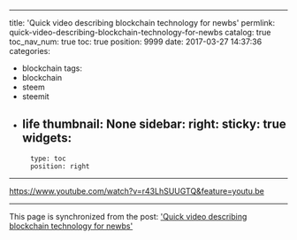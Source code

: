 
---
title: 'Quick video describing blockchain technology for newbs'
permlink: quick-video-describing-blockchain-technology-for-newbs
catalog: true
toc_nav_num: true
toc: true
position: 9999
date: 2017-03-27 14:37:36
categories:
- blockchain
tags:
- blockchain
- steem
- steemit
- life
thumbnail: None
sidebar:
    right:
        sticky: true
widgets:
    -
        type: toc
        position: right
---


https://www.youtube.com/watch?v=r43LhSUUGTQ&feature=youtu.be

- - -

This page is synchronized from the post: ['Quick video describing blockchain technology for newbs'](https://steemit.com/@aggroed/quick-video-describing-blockchain-technology-for-newbs)
